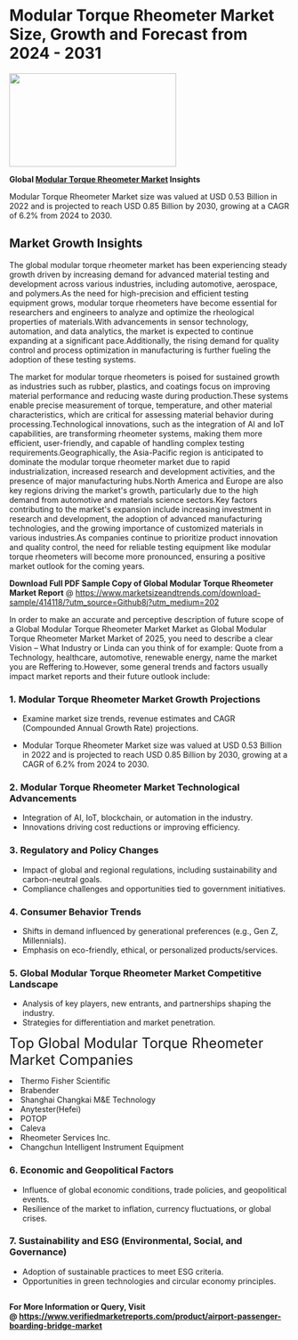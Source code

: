 <H1>Modular Torque Rheometer Market Size, Growth and Forecast from 2024 - 2031</H1><img class="aligncenter size-medium wp-image-584254" src="https://thirdeyenews.in/wp-content/uploads/2024/09/Global-Market-Research-300x168.jpeg" alt="" width="300" height="168" /><p><strong>Global&nbsp;<a href="https://www.marketsizeandtrends.com/download-sample/414118/?utm_source=Github8j?utm_medium=202">Modular Torque Rheometer Market</a> Insights</strong></p><p>Modular Torque Rheometer Market size was valued at USD 0.53 Billion in 2022 and is projected to reach USD 0.85 Billion by 2030, growing at a CAGR of 6.2% from 2024 to 2030.</p><p><h2>Market Growth Insights</h2> <p>The global modular torque rheometer market has been experiencing steady growth driven by increasing demand for advanced material testing and development across various industries, including automotive, aerospace, and polymers.As the need for high-precision and efficient testing equipment grows, modular torque rheometers have become essential for researchers and engineers to analyze and optimize the rheological properties of materials.With advancements in sensor technology, automation, and data analytics, the market is expected to continue expanding at a significant pace.Additionally, the rising demand for quality control and process optimization in manufacturing is further fueling the adoption of these testing systems.</p> <p>The market for modular torque rheometers is poised for sustained growth as industries such as rubber, plastics, and coatings focus on improving material performance and reducing waste during production.These systems enable precise measurement of torque, temperature, and other material characteristics, which are critical for assessing material behavior during processing.Technological innovations, such as the integration of AI and IoT capabilities, are transforming rheometer systems, making them more efficient, user-friendly, and capable of handling complex testing requirements.Geographically, the Asia-Pacific region is anticipated to dominate the modular torque rheometer market due to rapid industrialization, increased research and development activities, and the presence of major manufacturing hubs.North America and Europe are also key regions driving the market's growth, particularly due to the high demand from automotive and materials science sectors.Key factors contributing to the market's expansion include increasing investment in research and development, the adoption of advanced manufacturing technologies, and the growing importance of customized materials in various industries.As companies continue to prioritize product innovation and quality control, the need for reliable testing equipment like modular torque rheometers will become more pronounced, ensuring a positive market outlook for the coming years.</p> <p><span class=""><strong>Download Full PDF Sample Copy of Global Modular Torque Rheometer Market Report</strong> @ <a href="https://www.marketsizeandtrends.com/download-sample/414118/?utm_source=Github8j?utm_medium=202" target="_blank">https://www.marketsizeandtrends.com/download-sample/414118/?utm_source=Github8j?utm_medium=202</a></span></p><p>In order to make an accurate and perceptive description of future scope of a Global&nbsp;Modular Torque Rheometer Market Market as Global&nbsp;Modular Torque Rheometer Market Market of 2025, you need to describe a clear Vision &ndash; What Industry or Linda can you think of for example: Quote from a Technology, healthcare, automotive, renewable energy, name the market you are Reffering to.However, some general trends and factors usually impact market reports and their future outlook include:</p><h3>1.&nbsp;<strong>Modular Torque Rheometer Market Growth Projections</strong></h3><ul><li>Examine market size trends, revenue estimates and CAGR (Compounded Annual Growth Rate) projections.</li><li><p>Modular Torque Rheometer Market size was valued at USD 0.53 Billion in 2022 and is projected to reach USD 0.85 Billion by 2030, growing at a CAGR of 6.2% from 2024 to 2030.</p></li></ul><h3>2.&nbsp;<strong>Modular Torque Rheometer Market Technological Advancements</strong></h3><ul><li>Integration of AI, IoT, blockchain, or automation in the industry.</li><li>Innovations driving cost reductions or improving efficiency.</li></ul><h3>3.&nbsp;<strong>Regulatory and Policy Changes</strong></h3><ul><li>Impact of global and regional regulations, including sustainability and carbon-neutral goals.</li><li>Compliance challenges and opportunities tied to government initiatives.</li></ul><h3>4.&nbsp;<strong>Consumer Behavior Trends</strong></h3><ul><li>Shifts in demand influenced by generational preferences (e.g., Gen Z, Millennials).</li><li>Emphasis on eco-friendly, ethical, or personalized products/services.</li></ul><h3>5.&nbsp;<strong>Global Modular Torque Rheometer Market Competitive Landscape</strong></h3><ul><li>Analysis of key players, new entrants, and partnerships shaping the industry.</li><li>Strategies for differentiation and market penetration.</li></ul><p data-pm-slice="1 1 []"><span style="color: inherit; font-family: inherit; font-size: 25px;">Top Global Modular Torque Rheometer Market Companies</span></p><div class="" data-test-id=""><p><li>Thermo Fisher Scientific</li><li> Brabender</li><li> Shanghai Changkai M&E Technology</li><li> Anytester(Hefei)</li><li> POTOP</li><li> Caleva</li><li> Rheometer Services Inc.</li><li> Changchun Intelligent Instrument Equipment</li></p></div><h3>6.&nbsp;<strong>Economic and Geopolitical Factors</strong></h3><ul><li>Influence of global economic conditions, trade policies, and geopolitical events.</li><li>Resilience of the market to inflation, currency fluctuations, or global crises.</li></ul><h3>7.&nbsp;<strong>Sustainability and ESG (Environmental, Social, and Governance)</strong></h3><ul><li>Adoption of sustainable practices to meet ESG criteria.</li><li>Opportunities in green technologies and circular economy principles.</li></ul><h2><strong style="font-size: 14px;">For More Information or Query, Visit @&nbsp;</strong><a style="background-color: #ffffff; font-size: 14px;" href="https://www.marketsizeandtrends.com/report/modular-torque-rheometer-market/" target="_blank">https://www.verifiedmarketreports.com/product/airport-passenger-boarding-bridge-market</a></h2>